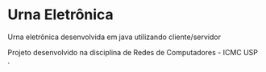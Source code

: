 # Urna Eletrônica

Urna eletrônica desenvolvida em java utilizando cliente/servidor

Projeto desenvolvido na disciplina de Redes de Computadores - ICMC USP
.
